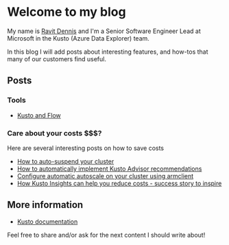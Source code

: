# Welcome to my blog

My name is [Ravit Dennis](https://www.linkedin.com/in/ravit-dennis-239a5839) and I'm a Senior Software Engineer Lead at Microsoft in the Kusto (Azure Data Explorer) team.

In this blog I will add posts about interesting features, and how-tos that many of our customers find useful.

## Posts

### Tools
* [Kusto and Flow](blogs/KustoAndFlow.md)

### Care about your costs $$$?
Here are several interesting posts on how to save costs
* [How to auto-suspend your cluster](blogs/SaveMoneyUsingFlow.md)
* [How to automatically implement Kusto Advisor recommendations](blogs/AutoImplementRecommendations.md)
* [Configure automatic autoscale on your cluster using armclient](blogs/UseRestToEnableOptimizedAutoscale.md)
* [How Kusto Insights can help you reduce costs - success story to inspire](https://techcommunity.microsoft.com/t5/azure-data-explorer/adx-insights-azure-monitor-for-azure-data-explorer-preview/ba-p/2070257)

## More information

* [Kusto documentation](https://docs.microsoft.com/en-us/connectors/kusto/)

Feel free to share and/or ask for the next content I should write about!